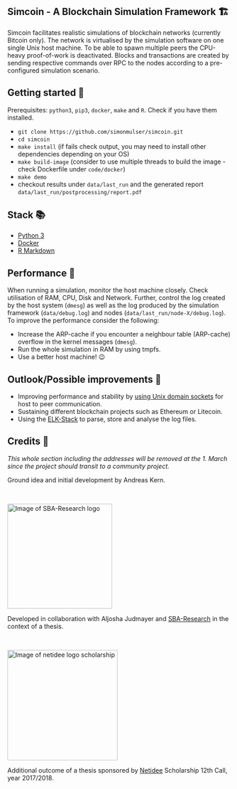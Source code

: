 ##  Simcoin - A Blockchain Simulation Framework 🏗️
Simcoin facilitates realistic simulations of blockchain networks (currently Bitcoin only). The network is virtualised by the simulation software on one single Unix host machine. To be able to spawn multiple peers the CPU-heavy proof-of-work is deactivated. Blocks and transactions are created by sending respective commands over RPC to the nodes according to a pre-configured simulation scenario.

## Getting started 🏁
Prerequisites: `python3`, `pip3`, `docker`, `make` and `R`. Check if you have them installed.

* `git clone https://github.com/simonmulser/simcoin.git`
* `cd simcoin`
* `make install` (if fails check output, you may need to install other dependencies depending on your OS)
* `make build-image` (consider to use multiple threads to build the image - check Dockerfile under `code/docker`)
* `make demo`
* checkout results under `data/last_run` and the generated report `data/last_run/postprocessing/report.pdf`

## Stack 📚
* [Python 3](https://www.python.org/)
* [Docker](https://www.docker.com/)
* [R Markdown](http://rmarkdown.rstudio.com/)

## Performance 🚀
When running a simulation, monitor the host machine closely. Check utilisation of RAM, CPU, Disk and Network. Further, control the log created by the host system (`dmesg`) as well as the log produced by the simulation framework (`data/debug.log`) and nodes (`data/last_run/node-X/debug.log`). To improve the performance consider the following:
* Increase the ARP-cache if you encounter a neighbour table (ARP-cache) overflow in the kernel messages (`dmesg`).
* Run the whole simulation in RAM by using tmpfs.
* Use a better host machine! 😉

## Outlook/Possible improvements 🔮
* Improving performance and stability by [using Unix domain sockets](https://github.com/bitcoin/bitcoin/pull/9979) for host to peer communication.
* Sustaining different blockchain projects such as Ethereum or Litecoin.
* Using the [ELK-Stack](https://www.elastic.co/products) to parse, store and analyse the log files.

## Credits 🙏
_This whole section including the addresses will be removed at the 1. March since the project should transit to a community project._

Ground idea and initial development by Andreas Kern.

&nbsp;

<img src="https://media-exp2.licdn.com/mpr/mpr/shrink_200_200/AAEAAQAAAAAAAAP1AAAAJDFmMGI0OWVmLWFlNGUtNDY0Ny1iNzhmLTVlMjkyZTI1Y2I2ZQ.png" alt="Image of SBA-Research logo" style="width: 236px;"/>

Developed in collaboration with Aljosha Judmayer and [SBA-Research](https://www.sba-research.org/) in the context of a thesis.

&nbsp;

<img src="https://www.austrianstartups.com/wp-content/uploads/2014/06/netidee-1-627x200.png" alt="Image of netidee logo scholarship" style="width: 248px;"/>

Additional outcome of a thesis sponsored by [Netidee](https://www.netidee.at/) Scholarship 12th Call, year 2017/2018.

&nbsp;
